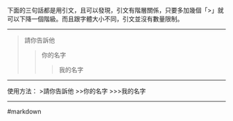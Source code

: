 下面的三句話都是用引文，且可以發現，引文有階層關係，只要多加幾個「\>」就可以下降一個階級。而且跟字體大小不同，引文並沒有數量限制。

---

>請你告訴他
>>你的名字
>>>我的名字

---

使用方法：
\>請你告訴他 
\>\>你的名字
\>\>\>我的名字

---
#markdown  